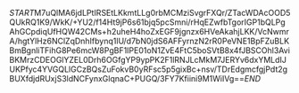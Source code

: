 $START$M7uQlMA6jdLPtIRSEtLKkmtLLg0rbMCMziSvgrFXQr/ZTacWDAcOOD5QUkRQ1K9/WkK/+YU2/f14Ht9jP6s61bjq5pcSmni/rHqEZwfbTgorIGP1bQLPgAhGCpdiqUfHQW42CMs+h2uheH4hoZxEGF9jgnzx6HVeAkahjLKK/VcNwmrA/hgtYlHz6NClZqDnhIfbynq1lU/d7bN0jdS6AFFyrnzN2rR0PeVNE1BpFZuBLKBmBgnliTFihG8Pe6mcW8PgBF1IPE01oN1ZvE4FtC5boSVtB8x4fJBSCOhl3AviBKMrzCDEOGlYZEL0Drh6OGfgYP9ypPK2F1lRNJLcMkM7JERYv6dxYMLdIJUKPfyc4YVGQLlGCzBQsZuFokvB0yRFsc5p5gixBc+nsv/TDrEdgmcfgjPdt2gBUXfdjdRUxjS3ldNCFynxGlqnaC+PUGQ/3FY7Kfiini9M1WiIVg==$END$